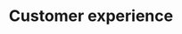 ---
# This topic lives at
# https://digital.gov/topics/customer-experience

slug: "customer-experience"

# Topic Title
title: "Customer experience"

# description — keep it short and clear
summary: ""


# Weight
weight: 2

# For more information on managing topics,
# see https://github.com/GSA/digitalgov.gov/wiki
---